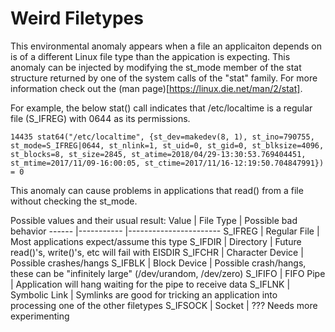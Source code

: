 Weird Filetypes
===============

This environmental anomaly appears when a file an applicaiton depends on is
of a different Linux file type than the appication is expecting.  This
anomaly can be injected by modifying the st_mode member of the stat
structure returned by one of the system calls of the "stat" family.  For
more information check out the (man
page)[https://linux.die.net/man/2/stat].

For example, the below stat() call indicates that /etc/localtime is a
regular file (S_IFREG) with 0644 as its permissions.
```
14435 stat64("/etc/localtime", {st_dev=makedev(8, 1), st_ino=790755, st_mode=S_IFREG|0644, st_nlink=1, st_uid=0, st_gid=0, st_blksize=4096, st_blocks=8, st_size=2845, st_atime=2018/04/29-13:30:53.769404451, st_mtime=2017/11/09-16:00:05, st_ctime=2017/11/16-12:19:50.704847991}) = 0
```

This anomaly can cause problems in applications that read() from a file
without checking the st_mode.

Possible values and their usual result:
Value    | File Type        | Possible bad behavior
------   |-----------       |-----------------------
S_IFREG  | Regular File     | Most applications expect/assume this type
S_IFDIR  | Directory        | Future read()'s, write()'s, etc will fail with EISDIR
S_IFCHR  | Character Device | Possible crashes/hangs
S_IFBLK  | Block Device     | Possible crash/hangs, these can be "infinitely large" (/dev/urandom, /dev/zero)
S_IFIFO  | FIFO Pipe        | Application will hang waiting for the pipe to receive data
S_IFLNK  | Symbolic Link    | Symlinks are good for tricking an application into processing one of the other filetypes
S_IFSOCK | Socket           | ??? Needs more experimenting

```

